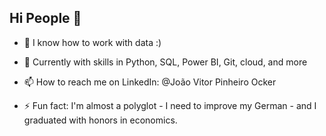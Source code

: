## Hi People 👋


- 🔭 I know how to work with data :)
 
- 🌱 Currently with skills in Python, SQL, Power BI, Git, cloud, and more

- 📫 How to reach me on LinkedIn: @João Vitor Pinheiro Ocker

- ⚡ Fun fact: I'm almost a polyglot - I need to improve my German - and I graduated with honors in economics.

